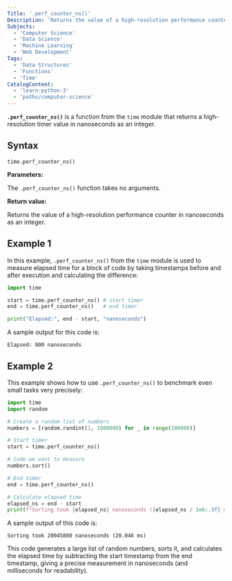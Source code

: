```yaml
---
Title: '.perf_counter_ns()'
Description: 'Returns the value of a high-resolution performance counter in nanoseconds.'
Subjects: 
  - 'Computer Science'
  - 'Data Science'
  - 'Machine Learning'
  - 'Web Development'
Tags: 
  - 'Data Structures'
  - 'Functions'
  - 'Time'
CatalogContent: 
  - 'learn-python-3'
  - 'paths/computer-science'
---
```


**`.perf_counter_ns()`** is a function from the `time` module that returns a high-resolution timer value in nanoseconds as an integer.

## Syntax

```pseudo
time.perf_counter_ns()
```

**Parameters:**

The `.perf_counter_ns()` function takes no arguments.

**Return value:**

Returns the value of a high-resolution performance counter in nanoseconds as an integer.

## Example 1

In this example, `.perf_counter_ns()` from the `time` module is used to measure elapsed time for a block of code by taking timestamps before and after execution and calculating the difference:

```py
import time

start = time.perf_counter_ns() # start timer
end = time.perf_counter_ns()   # end timer

print("Elapsed:", end - start, "nanoseconds")
```

A sample output for this code is:

```shell
Elapsed: 800 nanoseconds
```

## Example 2

This example shows how to use `.perf_counter_ns()` to benchmark even small tasks very precisely:

```py
import time
import random

# Create a random list of numbers
numbers = [random.randint(1, 1000000) for _ in range(100000)]

# Start timer
start = time.perf_counter_ns()

# Code we want to measure
numbers.sort()

# End timer
end = time.perf_counter_ns()

# Calculate elapsed time
elapsed_ns = end - start
print(f"Sorting took {elapsed_ns} nanoseconds ({elapsed_ns / 1e6:.3f} ms)")
```

A sample output of this code is:

```shell
Sorting took 20045800 nanoseconds (20.046 ms)
```

This code generates a large list of random numbers, sorts it, and calculates the elapsed time by subtracting the start timestamp from the end timestamp, giving a precise measurement in nanoseconds (and milliseconds for readability).
